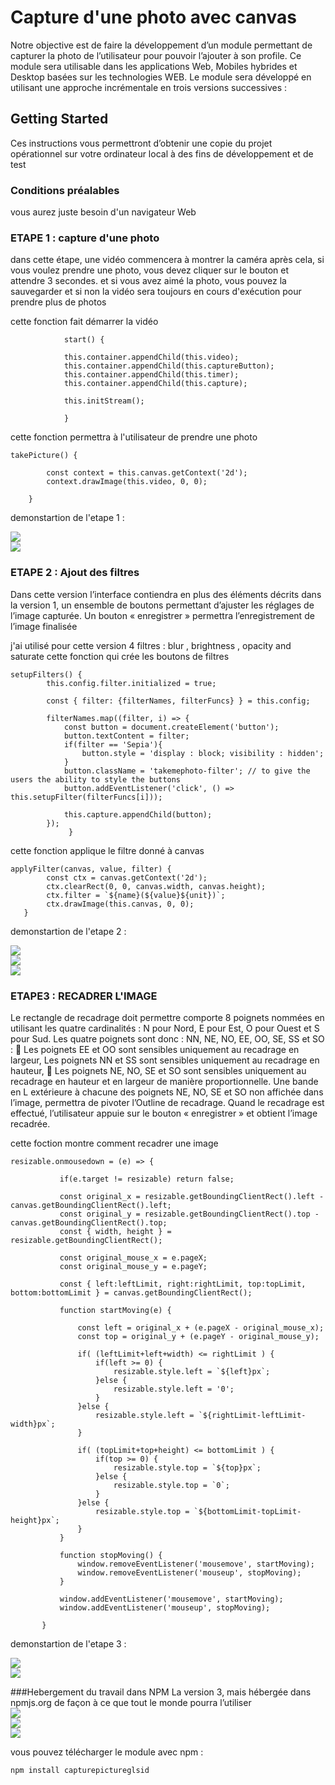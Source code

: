 # Capture d'une photo avec canvas

Notre objective est de faire la développement d’un module permettant de capturer la photo de l’utilisateur pour pouvoir l’ajouter à son profile. Ce module sera utilisable dans les applications Web, Mobiles hybrides et Desktop basées sur les technologies WEB. 
Le module sera développé en utilisant une approche incrémentale en trois versions successives :


## Getting Started


Ces instructions vous permettront d’obtenir une copie du projet opérationnel sur votre ordinateur local à des fins de développement et de test

### Conditions préalables

vous aurez juste besoin d'un navigateur Web 

### ETAPE 1 : capture d'une photo

dans cette étape, une vidéo commencera à montrer la caméra
après cela, si vous voulez prendre une photo, vous devez cliquer sur le bouton et attendre 3 secondes.
et si vous avez aimé la photo, vous pouvez la sauvegarder
et si non la vidéo sera toujours en cours d'exécution pour prendre plus de photos


cette fonction fait démarrer la vidéo
```
            start() {

            this.container.appendChild(this.video);
            this.container.appendChild(this.captureButton);
            this.container.appendChild(this.timer);
            this.container.appendChild(this.capture);

            this.initStream();
         
            }
```


cette fonction permettra à l'utilisateur de prendre une photo

```
takePicture() {

        const context = this.canvas.getContext('2d');
        context.drawImage(this.video, 0, 0);
      
    }
```
demonstartion de l'etape 1 :

![](images/capture1.png)<br>
![](images/capture2.png)<br>
### ETAPE 2 : Ajout des filtres

Dans cette version l’interface contiendra en plus des éléments décrits dans la version 1, un ensemble de boutons permettant d’ajuster les réglages de l’image capturée. Un bouton « enregistrer » permettra l’enregistrement de l’image finalisée 


j'ai utilisé pour cette version 4 filtres : blur , brightness , opacity and saturate
cette fonction qui crée les boutons de filtres

```
setupFilters() {
        this.config.filter.initialized = true;
        
        const { filter: {filterNames, filterFuncs} } = this.config;

        filterNames.map((filter, i) => {
            const button = document.createElement('button');
            button.textContent = filter;
            if(filter == 'Sepia'){
                button.style = 'display : block; visibility : hidden';
            }
            button.className = 'takemephoto-filter'; // to give the users the ability to style the buttons
            button.addEventListener('click', () => this.setupFilter(filterFuncs[i]));
            
            this.capture.appendChild(button);
        });
             }
```


cette fonction applique le filtre donné à canvas

```
applyFilter(canvas, value, filter) {
        const ctx = canvas.getContext('2d');
        ctx.clearRect(0, 0, canvas.width, canvas.height);
        ctx.filter = `${name}(${value}${unit})`;
        ctx.drawImage(this.canvas, 0, 0);
   }
 ```
 
 demonstartion de l'etape 2 :

![](images/capture3.png)<br>
![](images/capture4.png)<br>
![](images/capture5.png)<br>

### ETAPE3 : RECADRER L'IMAGE

Le rectangle de recadrage doit permettre comporte 8 poignets nommées en utilisant les quatre cardinalités : N pour Nord, E pour Est, O pour Ouest et S pour Sud. Les quatre poignets sont donc : NN, NE, NO, EE, OO, SE, SS et SO :  Les poignets EE et OO sont sensibles uniquement au recadrage en largeur, 
 Les poignets NN et SS sont sensibles uniquement au recadrage en hauteur,  Les poignets NE, NO, SE et SO sont sensibles uniquement au recadrage en hauteur et en largeur 
de manière proportionnelle. 
Une bande en L extérieure à chacune des poignets NE, NO, SE et SO non affichée dans l’image, permettra de pivoter l’Outline de recadrage. 
Quand le recadrage est effectué, l’utilisateur appuie sur le bouton « enregistrer » et obtient l’image recadrée. 
 
 cette foction montre comment recadrer une image
 
 ```
 resizable.onmousedown = (e) => {

            if(e.target != resizable) return false;

            const original_x = resizable.getBoundingClientRect().left - canvas.getBoundingClientRect().left;
            const original_y = resizable.getBoundingClientRect().top - canvas.getBoundingClientRect().top;
            const { width, height } = resizable.getBoundingClientRect();

            const original_mouse_x = e.pageX;
            const original_mouse_y = e.pageY;

            const { left:leftLimit, right:rightLimit, top:topLimit, bottom:bottomLimit } = canvas.getBoundingClientRect();

            function startMoving(e) {

                const left = original_x + (e.pageX - original_mouse_x);
                const top = original_y + (e.pageY - original_mouse_y);

                if( (leftLimit+left+width) <= rightLimit ) {
                    if(left >= 0) {
                        resizable.style.left = `${left}px`;
                    }else {
                        resizable.style.left = '0';
                    }
                }else {
                    resizable.style.left = `${rightLimit-leftLimit-width}px`;
                }
                
                if( (topLimit+top+height) <= bottomLimit ) {
                    if(top >= 0) {
                        resizable.style.top = `${top}px`;
                    }else {
                        resizable.style.top = `0`;
                    }
                }else {
                    resizable.style.top = `${bottomLimit-topLimit-height}px`;
                }
            }

            function stopMoving() {
                window.removeEventListener('mousemove', startMoving);
                window.removeEventListener('mouseup', stopMoving);
            }

            window.addEventListener('mousemove', startMoving);
            window.addEventListener('mouseup', stopMoving);

        }

 ```
 
 demonstartion de l'etape 3 :

![](images/capture6.png)<br>
![](images/capture7.png)<br>

 ###Hebergement du travail dans NPM
 La version 3, mais hébergée dans npmjs.org de façon à ce que tout le monde pourra l’utiliser <br>
 ![](images/npm1.png)<br>
 ![](images/npm2.png)<br>
 ![](images/npm3.png)<br>
 
 

vous pouvez télécharger le module avec npm :
```
npm install capturepictureglsid           
```
